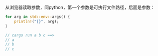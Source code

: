 从浏览器读取参数，同python，第一个参数是可执行文件路径，后面是参数：
```rust
for arg in std::env::args() {
	println!("{}", arg);
}

// cargo run a b c ==>
// a
// b
// c
```